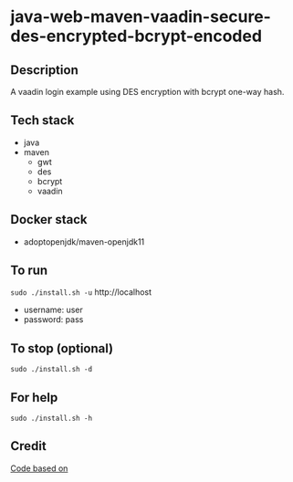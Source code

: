 # java-web-maven-vaadin-secure-des-encrypted-bcrypt-encoded

## Description
A vaadin login example using
DES encryption with bcrypt
one-way hash.

## Tech stack
- java
- maven
  - gwt
  - des
  - bcrypt
  - vaadin

## Docker stack
- adoptopenjdk/maven-openjdk11

## To run
`sudo ./install.sh -u`
http://localhost
- username: user
- password: pass

## To stop (optional)
`sudo ./install.sh -d`

## For help
`sudo ./install.sh -h`

## Credit
[Code based on](https://examples.javacodegeeks.com/enterprise-java/vaadin/vaadin-login-example/)
